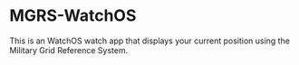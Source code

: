 # MGRS-WatchOS
This is an WatchOS watch app that displays your current position using the Military Grid Reference System.
